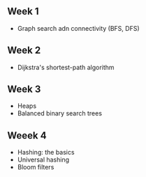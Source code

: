 ## Week 1
- Graph search adn connectivity (BFS, DFS)

## Week 2
- Dijkstra's shortest-path algorithm

## Week 3
- Heaps
- Balanced binary search trees

## Weeek 4
- Hashing: the basics
- Universal hashing
- Bloom filters

